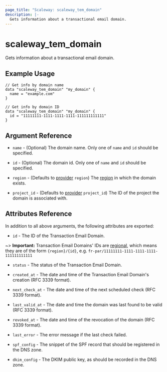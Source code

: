 ```yaml
---
page_title: "Scaleway: scaleway_tem_domain"
description: |-
  Gets information about a transactional email domain.
---
```


# scaleway_tem_domain

Gets information about a transactional email domain.

## Example Usage

```hcl
// Get info by domain name
data "scaleway_tem_domain" "my_domain" {
  name = "example.com"
}

// Get info by domain ID
data "scaleway_tem_domain" "my_domain" {
  id = "11111111-1111-1111-1111-111111111111"
}
```

## Argument Reference

- `name` - (Optional) The domain name.
  Only one of `name` and `id` should be specified.

- `id` - (Optional) The domain id.
  Only one of `name` and `id` should be specified.

- `region` - (Defaults to [provider](../index.md#arguments-reference) `region`) The [region](../guides/regions_and_zones.md#regions) in which the domain exists.

- `project_id` - (Defaults to [provider](../index.md#arguments-reference) `project_id`) The ID of the project the domain is associated with.

## Attributes Reference

In addition to all above arguments, the following attributes are exported:

- `id` - The ID of the Transaction Email Domain.

~> **Important:** Transaction Email Domains' IDs are [regional](../guides/regions_and_zones.md#resource-ids), which means they are of the form `{region}/{id}`, e.g. `fr-par/11111111-1111-1111-1111-111111111111`

- `status` - The status of the Transaction Email Domain.

- `created_at` - The date and time of the Transaction Email Domain's creation (RFC 3339 format).

- `next_check_at` - The date and time of the next scheduled check (RFC 3339 format).

- `last_valid_at` - The date and time the domain was last found to be valid (RFC 3339 format).

- `revoked_at` - The date and time of the revocation of the domain (RFC 3339 format).

- `last_error` - The error message if the last check failed.

- `spf_config` - The snippet of the SPF record that should be registered in the DNS zone.

- `dkim_config` - The DKIM public key, as should be recorded in the DNS zone.
